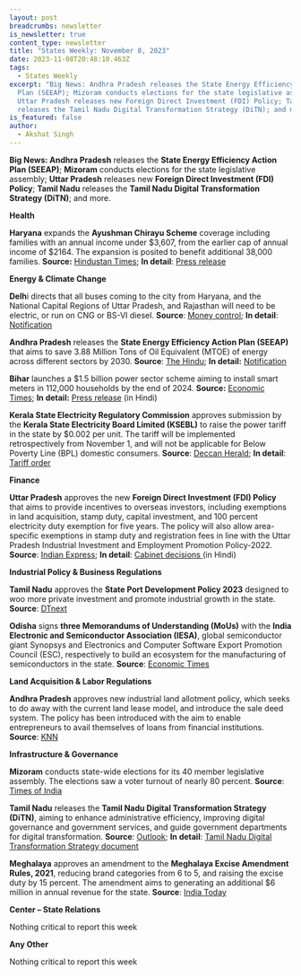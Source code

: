 ```yaml
---
layout: post
breadcrumbs: newsletter
is_newsletter: true
content_type: newsletter
title: "States Weekly: November 8, 2023"
date: 2023-11-08T20:48:10.463Z
tags:
  - States Weekly
excerpt: "Big News: Andhra Pradesh releases the State Energy Efficiency Action
  Plan (SEEAP); Mizoram conducts elections for the state legislative assembly;
  Uttar Pradesh releases new Foreign Direct Investment (FDI) Policy; Tamil Nadu
  releases the Tamil Nadu Digital Transformation Strategy (DiTN); and more."
is_featured: false
author:
  - Akshat Singh
---
```

**Big News: Andhra Pradesh** releases the **State Energy Efficiency Action Plan (SEEAP)**; **Mizoram** conducts elections for the state legislative assembly; **Uttar Pradesh** releases new **Foreign Direct Investment (FDI) Policy**; **Tamil Nadu** releases the **Tamil Nadu Digital Transformation Strategy (DiTN)**; and more.

**Health** 

**Haryana** expands the **Ayushman Chirayu Scheme** coverage including families with an annual income under $3,607, from the earlier cap of annual income of $2164. The expansion is posited to benefit additional 38,000 families. **Source:** [Hindustan Times](https://www.hindustantimes.com/cities/chandigarh-news/haryana-cm-manohar-lal-khattar-launches-two-healthcare-initiatives-101698866786499.html); **In detail**: [Press release](https://manoharlalkhattar.in/node/32239)

**Energy & Climate Change**

**Delh**i directs that all buses coming to the city from Haryana, and the National Capital Regions of Uttar Pradesh, and Rajasthan will need to be electric, or run on CNG or BS-VI diesel. **Source**: [Money control](https://www.moneycontrol.com/news/business/only-electric-cng-bs-vi-diesel-buses-from-haryana-will-be-allowed-to-enter-delhi-from-today-11641571.html); **In detail**: [Notification](https://caqm.nic.in/WriteReadData/LINKS/GRAP%20III86ed36c7-9c50-44f0-9b3b-6bd2fa7da471.pdf)

**Andhra Pradesh** releases the **State Energy Efficiency Action Plan (SEEAP)** that aims to save 3.88 Million Tons of Oil Equivalent (MTOE) of energy across different sectors by 2030. **Source**: [The Hindu](https://www.thehindu.com/news/national/andhra-pradesh/ap-secm-releases-state-energy-efficiency-action-plan/article67488458.ece); **In detail:** [Notification](https://www.apsecm.ap.gov.in/news/seei-v-0.pdf)

**Bihar** launches a $1.5 billion power sector scheme aiming to install smart meters in 112,000 households by the end of 2024. **Source:** [Economic Times](https://energy.economictimes.indiatimes.com/news/power/bihar-cm-nitish-kumar-launches-power-sector-projects-worth-rs-13934-crore/104906284); **In detail:** [Press release](https://state.bihar.gov.in/main/cache/1/05-Nov-23/SHOW_DOCS/cm%20-%20570.pdf) (in Hindi)

**Kerala State Electricity Regulatory Commission** approves submission by the **Kerala State Electricity Board Limited (KSEBL)** to raise the power tariff in the state by $0.002 per unit. The tariff will be implemented retrospectively from November 1, and will not be applicable for Below Poverty Line (BPL) domestic consumers. **Source**: [Deccan Herald](https://www.deccanherald.com/india/kerala/power-tariff-hiked-by-20-paise-per-unit-in-kerala-bpl-consumers-exempted-2754443); **In detail**: [Tariff order](https://www.erckerala.org/orders/Tariff%20order%202023-24%20to%202026-27-Final_October-2023-rev1.pdf)

**Finance**

**Uttar Pradesh** approves the new **Foreign Direct Investment (FDI) Policy** that aims to provide incentives to overseas investors, including exemptions in land acquisition, stamp duty, capital investment, and 100 percent electricity duty exemption for five years. The policy will also allow area-specific exemptions in stamp duty and registration fees in line with the Uttar Pradesh Industrial Investment and Employment Promotion Policy-2022. **Source**: [Indian Express](https://indianexpress.com/article/cities/lucknow/cabinet-approves-fdi-policy-with-stamp-duty-land-exemptions-9008338/); **In detail**: [Cabinet decisions ](https://information.up.gov.in/sites/default/files/2023-10/PN-CM-Cabinet%20Decisions-31%20October%2C%202023.pdf)(in Hindi)

**Industrial Policy & Business Regulations**  

**Tamil Nadu** approves the **State Port Development Policy 2023** designed to woo more private investment and promote industrial growth in the state. **Source**: [DTnext](https://www.dtnext.in/news/tamilnadu/tn-cabinet-clears-investment-worth-rs-7108-cr-tn-port-policy-approved-745333)

**Odisha** signs **three Memorandums of Understanding (MoUs)** with the **India Electronic and Semiconductor Association (IESA)**, global semiconductor giant Synopsys and Electronics and Computer Software Export Promotion Council (ESC), respectively to build an ecosystem for the manufacturing of semiconductors in the state. **Source**: [Economic Times](https://telecom.economictimes.indiatimes.com/news/devices/odisha-govt-signs-three-mous-to-develop-semiconductor-manufacturing/104956841)

**Land Acquisition & Labor Regulations**  

**Andhra Pradesh** approves new industrial land allotment policy, which seeks to do away with the current land lease model, and introduce the sale deed system. The policy has been introduced with the aim to enable entrepreneurs to avail themselves of loans from financial institutions. **Source**: [KNN](https://knnindia.co.in/news/newsdetails/state/andhra-pradesh-cabinet-approves-new-land-allotment-policy-for-industries)

**Infrastructure & Governance**  

**Mizoram** conducts state-wide elections for its 40 member legislative assembly. The elections saw a voter turnout of nearly 80 percent. **Source**: [Times of India](https://timesofindia.indiatimes.com/india/mizoram-assembly-election-2023-live-updates-voting-today-mnf-congress-zpm/liveblog/105021385.cms)

**Tamil Nadu** releases the **Tamil Nadu Digital Transformation Strategy (DiTN)**, aiming to enhance administrative efficiency, improving digital governance and government services, and guide government departments for digital transformation. **Source**: [Outlook](https://www.outlookindia.com/national/tn-cm-unveils-digital-transformation-strategy-document-news-328290); **In detail**: [Tamil Nadu Digital Transformation Strategy document](https://www.thehindu.com/news/national/tamil-nadu/67488903-Tamil-Nadu-Digital-Transformation-Strategy-Nov-1-2023.pdf)

**Meghalaya** approves an amendment to the **Meghalaya Excise Amendment Rules, 2021**, reducing brand categories from 6 to 5, and raising the excise duty by 15 percent. The amendment aims to generating an additional $6 million in annual revenue for the state. **Source**: [India Today](https://www.indiatodayne.in/meghalaya/story/meghalaya-cabinet-amends-excise-rules-2021-aimeghalaya-cabinet-approves-excise-rules-amendment-to-boost-revenue-by-rs-50-crorems-to-generate-additional-rs-50-crore-revenue-703964-2023-11-01)

**Center – State Relations** 

Nothing critical to report this week

**Any Other**

Nothing critical to report this week
